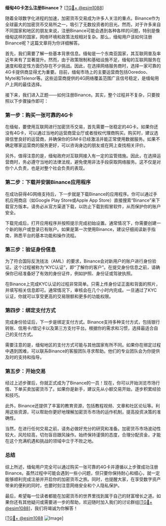 **缅甸4G卡怎么注册Binance？** [[TG💪+ @esim1088](https://t.me/s/esim1088)]

随着全球数字化进程的加速，加密货币交易成为许多人关注的重点。Binance作为全球最大的加密货币交易所之一，吸引了无数投资者的目光。然而，对于许多来自不同国家和地区的朋友来说，注册Binance可能会遇到各种各样的问题，特别是像缅甸这样的国家，网络环境和政策法规相对复杂。那么，缅甸用户该如何注册Binance呢？这篇文章将为你详细解答。

首先，我们需要了解一些基本背景信息。缅甸是一个东南亚国家，其互联网普及率近年来有了显著提升。然而，由于政策限制和基础设施不足，缅甸的互联网服务在速度和稳定性方面仍存在不少挑战。因此，在选择网络服务商时，选择一家可靠的4G卡提供商显得尤为重要。目前，缅甸市场上的主要运营商包括Ooredoo、Mytel和Telenor等。这些运营商提供的4G网络覆盖范围广且信号稳定，是缅甸用户上网的最佳选择。

接下来，我们进入正题——如何注册Binance。其实，整个过程并不复杂，只要按照以下步骤操作即可：

### **第一步：购买一张可靠的4G卡**

在缅甸，要使用互联网进行加密货币交易，首先需要一张稳定的4G卡。如果你还没有4G卡，可以通过当地的运营商营业厅或者授权代理商购买。购买时，建议选择信誉良好的运营商，并确保你的SIM卡已经激活并能正常使用数据服务。如果不确定哪家运营商的服务更好，可以咨询身边的朋友或在网上查找相关评价。

另外，值得注意的是，缅甸政府对互联网接入有一定的监管措施。因此，在选择运营商时，务必遵守当地的法律法规，避免使用非法手段获取网络服务。这不仅是对你个人负责，也是对整个社会负责的表现。

### **第二步：下载并安装Binance应用程序**

在成功获得4G网络支持后，下一步就是下载Binance的应用程序。你可以通过手机应用商店（如Google Play Store或Apple App Store）直接搜索“Binance”来下载官方版本。请务必从官方渠道下载，以防止下载到假冒软件，从而保护你的账户安全。

下载完成后，打开应用程序并按照提示完成初始设置。通常情况下，你需要创建一个新的账户或登录已有账户。如果是第一次使用Binance，建议仔细阅读新手指南，熟悉平台的基本功能和操作流程。

### **第三步：验证身份信息**

为了符合国际反洗钱法（AML）的要求，Binance会对新用户的账户进行身份验证。这个过程被称为“KYC认证”，即“了解你的客户”。在提交身份信息之前，请确保你已经准备好了有效的身份证件，例如护照、身份证或驾驶执照。

在Binance上完成KYC认证的过程非常简单。只需上传身份证正面和背面的照片，并填写相关信息即可。通常情况下，审核会在几个小时内完成。一旦通过了KYC认证，你就可以享受更高的交易限额和更多的功能权限。

### **第四步：绑定支付方式**

完成身份验证后，下一步是绑定支付方式。Binance支持多种支付方式，包括银行转账、信用卡/借记卡以及第三方支付平台。根据你的需求和习惯，选择最适合自己的支付方式。

需要注意的是，缅甸地区的支付方式可能与其他国家有所不同。如果你在绑定过程中遇到困难，可以联系Binance的客服团队寻求帮助。他们的专业团队会为你提供及时的支持和指导。

### **第五步：开始交易**

经过上述步骤后，你就正式成为了Binance的一员！现在，你可以开始浏览市场行情、下单买卖加密货币了。如果你是新手，建议先从小额交易开始，逐步积累经验和技巧。

此外，Binance还提供了丰富的教育资源，包括教程视频、文章和社区论坛等。利用这些资源，可以帮助你更好地理解加密货币市场的运作机制，提高投资决策的准确性。

当然，在进行任何交易之前，请务必做好充分的研究和准备。加密货币市场波动性较大，风险较高，切勿盲目跟风操作。始终保持谨慎的态度，合理分配资金，才能在这个充满机遇和挑战的领域中立于不败之地。

### **总结**

综上所述，缅甸用户完全可以通过购买一张可靠的4G卡并遵循以上步骤成功注册Binance。虽然过程中可能会遇到一些小问题，但只要你保持耐心和细心，就一定能够顺利完成注册并开启你的加密货币之旅。同时，也提醒大家，在享受数字资产带来的便利的同时，也要时刻注意网络安全和个人隐私保护。

最后，希望每一位读者都能在加密货币的世界里找到属于自己的财富增长之道。如果你还有其他疑问或需要进一步的帮助，欢迎随时加入我们的讨论群组[[TG💪+ @esim1088](https://t.me/s/esim1088)]，我们将竭诚为你解答！

[[TG💪+ @esim1088](https://t.me/s/esim1088) ![Image](https://i.postimg.cc/4NQfJmqS/Snipaste-2025-05-13-00-14-12.png)]